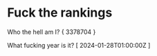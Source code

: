 # Fuck the rankings

Who the hell am I?
{ 3378704 }

What fucking year is it?
[ 2024-01-28T01:00:00Z ]
